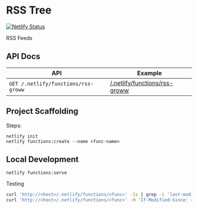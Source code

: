 # RSS Tree

[![Netlify Status](https://api.netlify.com/api/v1/badges/d2b11387-e2b1-4ead-a396-236a44348062/deploy-status)](https://app.netlify.com/sites/rsstree/deploys)

RSS Feeds

## API Docs

| API | Example |
|-----|---------|
| `GET /.netlify/functions/rss-groww` | [/.netlify/functions/rss-groww](https://rsstree.netlify.app/.netlify/functions/rss-groww) |

## Project Scaffolding

Steps:

```
netlify init
netlify functions:create --name <func-name>
```

## Local Development

```
netlify functions:serve
```

Testing

```bash
curl 'http://<host>/.netlify/functions/<func>' -Is | grep -i 'last-modified'
curl 'http://<host>/.netlify/functions/<func>' -H 'If-Modified-Since: <last-modified>' -I
```
